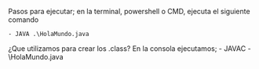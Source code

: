 Pasos para ejecutar;
en la terminal, powershell o CMD, ejecuta el siguiente comando

    - JAVA .\HolaMundo.java

¿Que utilizamos para crear los .class?
    En la consola ejecutamos;
    - JAVAC -\HolaMundo.java